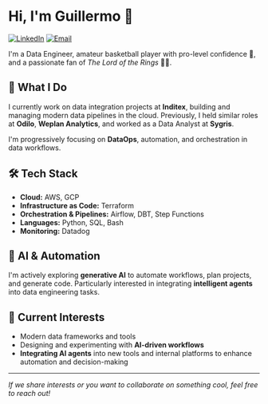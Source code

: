 # Hi, I'm Guillermo 👋

[![LinkedIn](https://img.shields.io/badge/LinkedIn-Guillermo%20Profile-blue?logo=linkedin)](https://www.linkedin.com/in/guillermomarantefreire)
[![Email](https://img.shields.io/badge/Email-Contact%20Me-blue?logo=microsoft-outlook)](mailto:gmarantef@hotmail.com)

I'm a Data Engineer, amateur basketball player with pro-level confidence 🏀, and a passionate fan of *The Lord of the Rings* 🧙‍♂️.

## 🚀 What I Do
I currently work on data integration projects at **Inditex**, building and managing modern data pipelines in the cloud. Previously, I held similar roles at **Odilo**, **Weplan Analytics**, and worked as a Data Analyst at **Sygris**.

I'm progressively focusing on **DataOps**, automation, and orchestration in data workflows.

## 🛠️ Tech Stack
- **Cloud:** AWS, GCP
- **Infrastructure as Code:** Terraform
- **Orchestration & Pipelines:** Airflow, DBT, Step Functions
- **Languages:** Python, SQL, Bash
- **Monitoring:** Datadog

## 🤖 AI & Automation
I'm actively exploring **generative AI** to automate workflows, plan projects, and generate code. Particularly interested in integrating **intelligent agents** into data engineering tasks.

## 🔧 Current Interests
- Modern data frameworks and tools
- Designing and experimenting with **AI-driven workflows**
- **Integrating AI agents** into new tools and internal platforms to enhance automation and decision-making

---

_If we share interests or you want to collaborate on something cool, feel free to reach out!_

<!---
gmarantef/gmarantef is a ✨ special ✨ repository because its `README.md` (this file) appears on your GitHub profile.
You can click the Preview link to take a look at your changes.
--->
